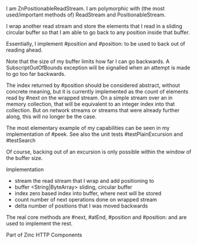 I am ZnPositionableReadStream.
I am polymorphic with (the most used/important methods of) ReadStream and PositionableStream.

I wrap another read stream and store the elements that I read in a sliding circular buffer so that I am able to go back to any position inside that buffer. 

Essentially, I implement #position and #position: to be used to back out of reading ahead.

Note that the size of my buffer limits how far I can go backwards. A SubscriptOutOfBounds exception will be signalled when an attempt is made to go too far backwards.

The index returned by #position should be considered abstract, without concrete meaning, but it is currently implemented as the count of elements read by #next on the wrapped stream. On a simple stream over an in memory collection, that will be equivalent to an integer index into that collection. But on network streams or streams that were already further along, this will no longer be the case.

The most elementary example of my capabilities can be seen in my implementation of #peek. See also the unit tests #testPlainExcursion and #testSearch

Of course, backing out of an excursion is only possible within the window of the buffer size.

Implementation

- stream <ReadStream> the read stream that I wrap and add positioning to
- buffer <String|ByteArray> sliding, circular buffer
- index <PositiveInteger> zero based index into buffer, where next will be stored
- count <PositiveInteger> number of next operations done on wrapped stream
- delta <PositiveInteger> number of positions that I was moved backwards

The real core methods are #next, #atEnd, #position and #position: and are used to implement the rest.

Part of Zinc HTTP Components